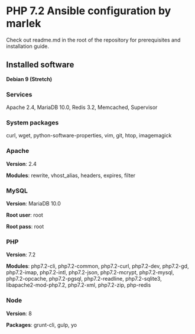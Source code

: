 # PHP 7.2 Ansible configuration by marlek

Check out readme.md in the root of the repository for prerequisites and installation guide.

## Installed software

**Debian 9 (Stretch)**

### Services
Apache 2.4, MariaDB 10.0, Redis 3.2, Memcached, Supervisor

### System packages

curl, wget, python-software-properties, vim, git, htop, imagemagick

### Apache

**Version**: 2.4

**Modules**: rewrite, vhost_alias, headers, expires, filter

### MySQL

**Version**: MariaDB 10.0

**Root user**: root

**Root pass**: root

### PHP

**Version**: 7.2

**Modules**: php7.2-cli, php7.2-common, php7.2-curl, php7.2-dev, php7.2-gd, php7.2-imap, php7.2-intl, php7.2-json, php7.2-mcrypt, php7.2-mysql, php7.2-opcache, php7.2-pgsql, php7.2-readline, php7.2-sqlite3, libapache2-mod-php7.2, php7.2-xml, php7.2-zip, php-redis

### Node

**Version**: 8

**Packages**: grunt-cli, gulp, yo
